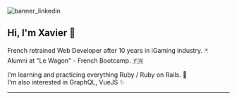 ![banner_linkedin](https://media-exp1.licdn.com/dms/image/C5616AQEATorFDQUvug/profile-displaybackgroundimage-shrink_350_1400/0/1623081293664?e=1630540800&v=beta&t=0f6dL2oIy0-_qvtgpS8ck-CFBmUhSGXMRfl97qzs8E8)

## Hi, I'm Xavier :wave:

French retrained Web Developer after 10 years in iGaming industry. :black_joker: <br/>
Alumni at "Le Wagon" - French Bootcamp. :fr:

I'm learning and practicing everything Ruby / Ruby on Rails. :gem: <br/>
I'm also interested in GraphQL, VueJS :sparkles:

----
